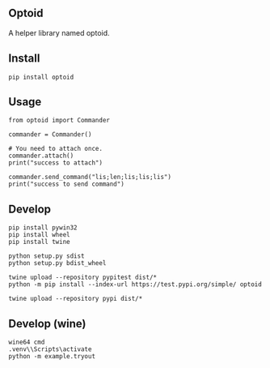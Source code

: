 ## Optoid

A helper library named optoid.


## Install

```
pip install optoid
```


## Usage

```
from optoid import Commander

commander = Commander()

# You need to attach once.
commander.attach()
print("success to attach")

commander.send_command("lis;len;lis;lis;lis")
print("success to send command")
```


## Develop

```
pip install pywin32
pip install wheel
pip install twine
```

```
python setup.py sdist
python setup.py bdist_wheel
```

```
twine upload --repository pypitest dist/*
python -m pip install --index-url https://test.pypi.org/simple/ optoid
```

```
twine upload --repository pypi dist/*
```


## Develop (wine)

```
wine64 cmd
.venv\\Scripts\activate
python -m example.tryout
```
